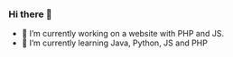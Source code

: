 ### Hi there 👋
- 🔭 I’m currently working on a website with PHP and JS.
- 🌱 I’m currently learning Java, Python, JS and PHP

